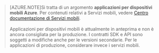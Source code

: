 >[AZURE.NOTE]Si tratta di un argomento **applicazioni per dispositivi mobili Azure**. Per contenuti relativi a Servizi mobili, vedere [Centro documentazione di Servizi mobili](/documentation/services/mobile-services/). <br/><br/>Applicazioni per dispositivi mobili è attualmente in anteprima e non è ancora consigliata per la produzione. I contratti SDK e API sono soggetti a modifiche anche per le versioni secondarie. Per le applicazioni di produzione, considerare invece i servizi mobili.

<!---HONumber=August15_HO6-->